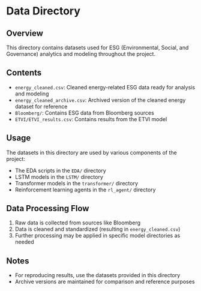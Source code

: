 # Data Directory

## Overview
This directory contains datasets used for ESG (Environmental, Social, and Governance) analytics and modeling throughout the project.

## Contents

- `energy_cleaned.csv`: Cleaned energy-related ESG data ready for analysis and modeling
- `energy_cleaned_archive.csv`: Archived version of the cleaned energy dataset for reference
- `Bloomberg/`: Contains ESG data from Bloomberg sources
- `ETVI/ETVI_results.csv`: Contains results from the ETVI model

## Usage

The datasets in this directory are used by various components of the project:
- The EDA scripts in the `EDA/` directory
- LSTM models in the `LSTM/` directory
- Transformer models in the `transformer/` directory
- Reinforcement learning agents in the `rl_agent/` directory

## Data Processing Flow

1. Raw data is collected from sources like Bloomberg
2. Data is cleaned and standardized (resulting in `energy_cleaned.csv`)
3. Further processing may be applied in specific model directories as needed

## Notes

- For reproducing results, use the datasets provided in this directory
- Archive versions are maintained for comparison and reference purposes